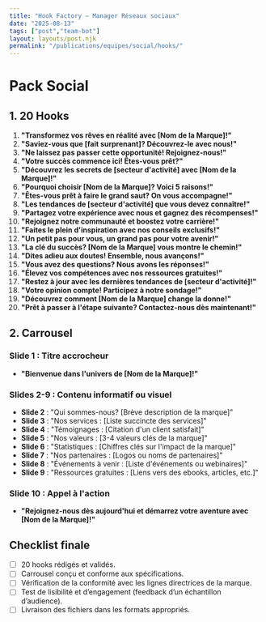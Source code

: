```yaml
---
title: "Hook Factory — Manager Réseaux sociaux"
date: "2025-08-13"
tags: ["post","team-bot"]
layout: layouts/post.njk
permalink: "/publications/equipes/social/hooks/"
---
```

# Pack Social

## 1. 20 Hooks

1. **"Transformez vos rêves en réalité avec [Nom de la Marque]!"**
2. **"Saviez-vous que [fait surprenant]? Découvrez-le avec nous!"**
3. **"Ne laissez pas passer cette opportunité! Rejoignez-nous!"**
4. **"Votre succès commence ici! Êtes-vous prêt?"**
5. **"Découvrez les secrets de [secteur d'activité] avec [Nom de la Marque]!"**
6. **"Pourquoi choisir [Nom de la Marque]? Voici 5 raisons!"**
7. **"Êtes-vous prêt à faire le grand saut? On vous accompagne!"**
8. **"Les tendances de [secteur d'activité] que vous devez connaître!"**
9. **"Partagez votre expérience avec nous et gagnez des récompenses!"**
10. **"Rejoignez notre communauté et boostez votre carrière!"**
11. **"Faites le plein d'inspiration avec nos conseils exclusifs!"**
12. **"Un petit pas pour vous, un grand pas pour votre avenir!"**
13. **"La clé du succès? [Nom de la Marque] vous montre le chemin!"**
14. **"Dites adieu aux doutes! Ensemble, nous avançons!"**
15. **"Vous avez des questions? Nous avons les réponses!"**
16. **"Élevez vos compétences avec nos ressources gratuites!"**
17. **"Restez à jour avec les dernières tendances de [secteur d'activité]!"**
18. **"Votre opinion compte! Participez à notre sondage!"**
19. **"Découvrez comment [Nom de la Marque] change la donne!"**
20. **"Prêt à passer à l'étape suivante? Contactez-nous dès maintenant!"**

## 2. Carrousel

### Slide 1 : Titre accrocheur
- **"Bienvenue dans l'univers de [Nom de la Marque]!"**

### Slides 2-9 : Contenu informatif ou visuel
- **Slide 2** : "Qui sommes-nous? [Brève description de la marque]"
- **Slide 3** : "Nos services : [Liste succincte des services]"
- **Slide 4** : "Témoignages : [Citation d'un client satisfait]"
- **Slide 5** : "Nos valeurs : [3-4 valeurs clés de la marque]"
- **Slide 6** : "Statistiques : [Chiffres clés sur l'impact de la marque]"
- **Slide 7** : "Nos partenaires : [Logos ou noms de partenaires]"
- **Slide 8** : "Événements à venir : [Liste d'événements ou webinaires]"
- **Slide 9** : "Ressources gratuites : [Liens vers des ebooks, articles, etc.]"

### Slide 10 : Appel à l'action
- **"Rejoignez-nous dès aujourd'hui et démarrez votre aventure avec [Nom de la Marque]!"**

## Checklist finale
- [ ] 20 hooks rédigés et validés.
- [ ] Carrousel conçu et conforme aux spécifications.
- [ ] Vérification de la conformité avec les lignes directrices de la marque.
- [ ] Test de lisibilité et d’engagement (feedback d’un échantillon d’audience).
- [ ] Livraison des fichiers dans les formats appropriés.
